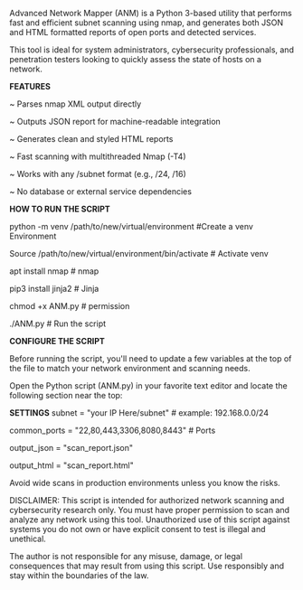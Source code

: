 Advanced Network Mapper (ANM) is a Python 3-based utility that performs fast and efficient subnet scanning using nmap, and generates both JSON and HTML formatted reports of open ports and detected services.

This tool is ideal for system administrators, cybersecurity professionals, and penetration testers looking to quickly assess the state of hosts on a network.

**FEATURES**

~ Parses nmap XML output directly

~ Outputs JSON report for machine-readable integration

~ Generates clean and styled HTML reports

~ Fast scanning with multithreaded Nmap (-T4)

~ Works with any /subnet format (e.g., /24, /16)

~ No database or external service dependencies

**HOW TO RUN THE SCRIPT**

python -m venv /path/to/new/virtual/environment #Create a venv Environment

Source /path/to/new/virtual/environment/bin/activate # Activate venv

apt install nmap # nmap

pip3 install jinja2 # Jinja

chmod +x ANM.py # permission

./ANM.py # Run the script

**CONFIGURE THE SCRIPT**

Before running the script, you'll need to update a few variables at the top of the file to match your network environment and scanning needs.

Open the Python script (ANM.py) in your favorite text editor and locate the following section near the top:

**SETTINGS**
subnet = "your IP Here/subnet"  # example: 192.168.0.0/24

common_ports = "22,80,443,3306,8080,8443"  # Ports

output_json = "scan_report.json"

output_html = "scan_report.html"

Avoid wide scans in production environments unless you know the risks.

DISCLAIMER:
This script is intended for authorized network scanning and cybersecurity research only.
You must have proper permission to scan and analyze any network using this tool.
Unauthorized use of this script against systems you do not own or have explicit consent to test
is illegal and unethical.

The author is not responsible for any misuse, damage, or legal consequences that may result
from using this script. Use responsibly and stay within the boundaries of the law.




